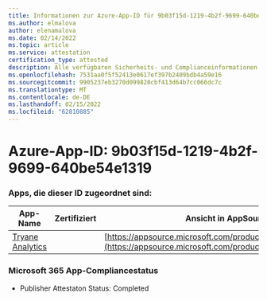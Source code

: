 ```yaml
---
title: Informationen zur Azure-App-ID für 9b03f15d-1219-4b2f-9699-640be54e1319
ms.author: elmalova
author: elenamalova
ms.date: 02/14/2022
ms.topic: article
ms.service: attestation
certification_type: attested
description: Alle verfügbaren Sicherheits- und Complianceinformationen für 9b03f15d-1219-4b2f-9699-640be54e1319.
ms.openlocfilehash: 7531aa0f5f52413e0617ef397b2409bdb4a59e16
ms.sourcegitcommit: 9905237eb3270d099820cbf413d64b7cc066dc7c
ms.translationtype: MT
ms.contentlocale: de-DE
ms.lasthandoff: 02/15/2022
ms.locfileid: "62810885"
---
```

# <a name="azure-app-id-9b03f15d-1219-4b2f-9699-640be54e1319"></a>Azure-App-ID: 9b03f15d-1219-4b2f-9699-640be54e1319


### <a name="apps-associated-with-this-id"></a>Apps, die dieser ID zugeordnet sind:
| **App-Name** | **Zertifiziert** | **Ansicht in AppSource** |
|--------------|---------------|-----------------------|
| [Tryane Analytics](https://docs.microsoft.com/microsoft-365-app-certification/forward/WA200001827) |  | [https://appsource.microsoft.com/product/office/WA200001827](https://appsource.microsoft.com/product/office/WA200001827) |

### <a name="microsoft-365-app-compliance-status"></a>Microsoft 365 App-Compliancestatus
- Publisher Attestaton Status: Completed

